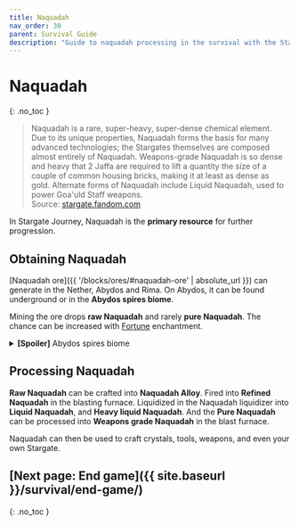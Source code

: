 ```yaml
---
title: Naquadah
nav_order: 30
parent: Survival Guide
description: "Guide to naquadah processing in the survival with the Stargate Journey Minecraft mod."
---
```


# Naquadah
{: .no_toc }

> Naquadah is a rare, super-heavy, super-dense chemical element.  
> Due to its unique properties, Naquadah forms the basis for many advanced technologies; 
> the Stargates themselves are composed almost entirely of Naquadah.
> Weapons-grade Naquadah is so dense and heavy 
> that 2 Jaffa are required to lift a quantity the size of a couple of common housing bricks, 
> making it at least as dense as gold. 
> Alternate forms of Naquadah include Liquid Naquadah, used to power Goa'uld Staff weapons.  
> Source: [stargate.fandom.com](https://stargate.fandom.com/wiki/Naquadah)

In Stargate Journey, Naquadah is the **primary resource** for further progression.

## Obtaining Naquadah

[Naquadah ore]({{ '/blocks/ores/#naquadah-ore' | absolute_url }}) can generate in the Nether, Abydos and Rima.
On Abydos, it can be found underground or in the **Abydos spires biome**.

Mining the ore drops **raw Naquadah** and rarely **pure Naquadah**.
The chance can be increased with [Fortune](https://minecraft.wiki/w/Fortune) enchantment.

[//]: # (Add naquadah links)

<details markdown="block">
<summary><b>[Spoiler]</b> Abydos spires biome</summary>

Abydos spires biome contains stone pillars (spires) with a decent amount of Naquadah ore.

![Abydos Spires biome]({{ site.baseurl }}/assets/img/survival/abydos_spires.png)

</details>

## Processing Naquadah

**Raw Naquadah** can be crafted into **Naquadah Alloy**.
Fired into **Refined Naquadah** in the blasting furnace.
Liquidized in the Naquadah liquidizer into **Liquid Naquadah**, and **Heavy liquid Naquadah**.
And the **Pure Naquadah** can be processed into **Weapons grade Naquadah** in the blast furnace.

Naquadah can then be used to craft crystals, tools, weapons, and even your own Stargate.

## [Next page: End game]({{ site.baseurl }}/survival/end-game/)
{: .no_toc }
